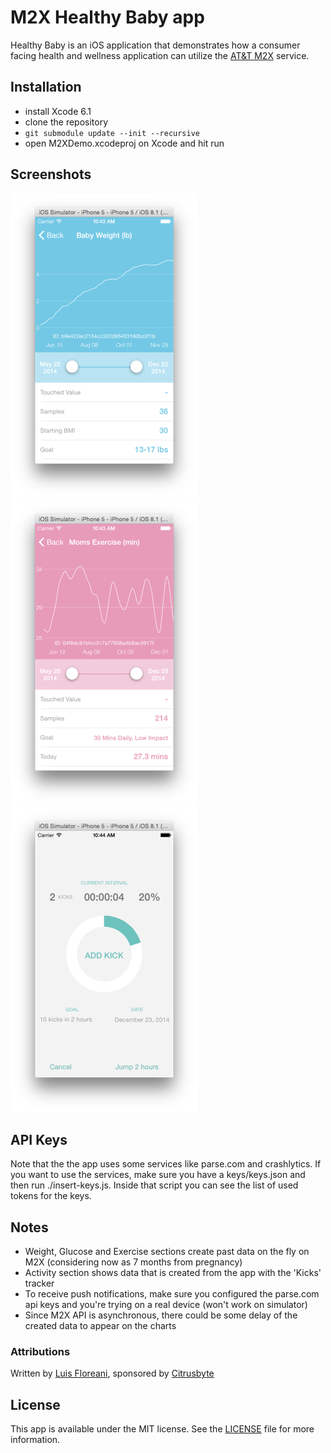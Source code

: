 # M2X Healthy Baby app
Healthy Baby is an iOS application that demonstrates how a consumer facing health and wellness application can utilize the [AT&T M2X](https://m2x.att.com) service.  

## Installation

* install Xcode 6.1
* clone the repository
* `git submodule update --init --recursive`
* open M2XDemo.xcodeproj on Xcode and hit run

## Screenshots

![](screen1.jpg)
![](screen2.jpg)
![](screen3.jpg)

## API Keys

Note that the the app uses some services like parse.com and crashlytics. If you want to use the services, make sure you have a keys/keys.json and then run ./insert-keys.js. Inside that script you can see the list of used tokens for the keys.

## Notes

* Weight, Glucose and Exercise sections create past data on the fly on M2X (considering now as 7 months from pregnancy)
* Activity section shows data that is created from the app with the 'Kicks' tracker
* To receive push notifications, make sure you configured the parse.com api keys and you're trying on a real device (won't work on simulator)
* Since M2X API is asynchronous, there could be some delay of the created data to appear on the charts

### Attributions

Written by [Luis Floreani](https://github.com/lucholaf), sponsored by [Citrusbyte](https://citrusbyte.com/)

## License

This app is available under the MIT license. See the [LICENSE](LICENSE) file for more information.
